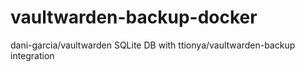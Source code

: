 # vaultwarden-backup-docker
dani-garcia/vaultwarden SQLite DB with ttionya/vaultwarden-backup integration
